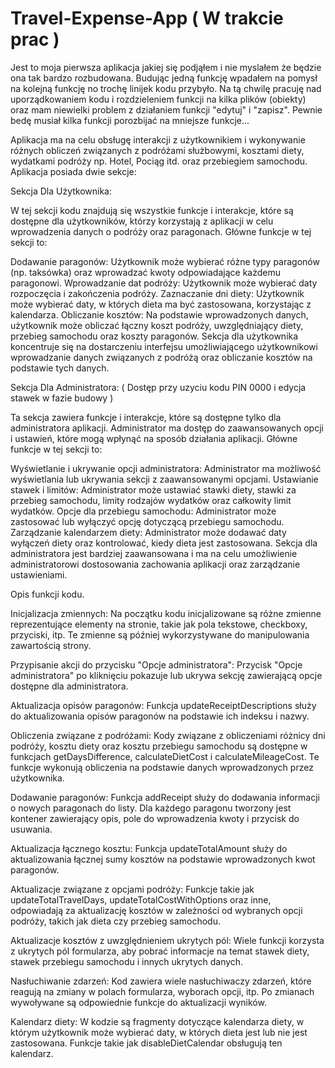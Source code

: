 # Travel-Expense-App ( W trakcie prac )

Jest to moja pierwsza aplikacja jakiej się podjąłem i nie myslałem że będzie ona tak bardzo rozbudowana. Budując jedną funkcję wpadałem na pomysł na kolejną funkcję no trochę linijek kodu przybyło. Na tą chwilę pracuję nad uporządkowaniem kodu i rozdzieleniem funkcji na kilka plików (obiekty) oraz mam niewielki problem z działaniem funkcji "edytuj" i "zapisz". Pewnie bedę musiał kilka funkcji porozbijać na mniejsze funkcje...

Aplikacja ma na celu obsługę interakcji z użytkownikiem i wykonywanie różnych obliczeń związanych z podróżami służbowymi, kosztami diety, wydatkami podróży np. Hotel, Pociąg itd. oraz przebiegiem samochodu.
Aplikacja posiada dwie sekcje:

Sekcja Dla Użytkownika:

W tej sekcji kodu znajdują się wszystkie funkcje i interakcje, które są dostępne dla użytkowników, którzy korzystają z aplikacji w celu wprowadzenia danych o podróży oraz paragonach. Główne funkcje w tej sekcji to:

Dodawanie paragonów: Użytkownik może wybierać różne typy paragonów (np. taksówka) oraz wprowadzać kwoty odpowiadające każdemu paragonowi.
Wprowadzanie dat podróży: Użytkownik może wybierać daty rozpoczęcia i zakończenia podróży.
Zaznaczanie dni diety: Użytkownik może wybierać daty, w których dieta ma być zastosowana, korzystając z kalendarza.
Obliczanie kosztów: Na podstawie wprowadzonych danych, użytkownik może obliczać łączny koszt podróży, uwzględniający diety, przebieg samochodu oraz koszty paragonów.
Sekcja dla użytkownika koncentruje się na dostarczeniu interfejsu umożliwiającego użytkownikowi wprowadzanie danych związanych z podróżą oraz obliczanie kosztów na podstawie tych danych.

Sekcja Dla Administratora: ( Dostęp przy uzyciu kodu PIN 0000 i edycja stawek w fazie budowy )

Ta sekcja zawiera funkcje i interakcje, które są dostępne tylko dla administratora aplikacji. Administrator ma dostęp do zaawansowanych opcji i ustawień, które mogą wpłynąć na sposób działania aplikacji. Główne funkcje w tej sekcji to:

Wyświetlanie i ukrywanie opcji administratora: Administrator ma możliwość wyświetlania lub ukrywania sekcji z zaawansowanymi opcjami.
Ustawianie stawek i limitów: Administrator może ustawiać stawki diety, stawki za przebieg samochodu, limity rodzajów wydatków oraz całkowity limit wydatków.
Opcje dla przebiegu samochodu: Administrator może zastosować lub wyłączyć opcję dotyczącą przebiegu samochodu.
Zarządzanie kalendarzem diety: Administrator może dodawać daty wyłączeń diety oraz kontrolować, kiedy dieta jest zastosowana.
Sekcja dla administratora jest bardziej zaawansowana i ma na celu umożliwienie administratorowi dostosowania zachowania aplikacji oraz zarządzanie ustawieniami.

Opis funkcji kodu.

Inicjalizacja zmiennych:
Na początku kodu inicjalizowane są różne zmienne reprezentujące elementy na stronie, takie jak pola tekstowe, checkboxy, przyciski, itp. Te zmienne są później wykorzystywane do manipulowania zawartością strony.

Przypisanie akcji do przycisku "Opcje administratora":
Przycisk "Opcje administratora" po kliknięciu pokazuje lub ukrywa sekcję zawierającą opcje dostępne dla administratora.

Aktualizacja opisów paragonów:
Funkcja updateReceiptDescriptions służy do aktualizowania opisów paragonów na podstawie ich indeksu i nazwy.

Obliczenia związane z podróżami:
Kody związane z obliczeniami różnicy dni podróży, kosztu diety oraz kosztu przebiegu samochodu są dostępne w funkcjach getDaysDifference, calculateDietCost i calculateMileageCost. Te funkcje wykonują obliczenia na podstawie danych wprowadzonych przez użytkownika.

Dodawanie paragonów:
Funkcja addReceipt służy do dodawania informacji o nowych paragonach do listy. Dla każdego paragonu tworzony jest kontener zawierający opis, pole do wprowadzenia kwoty i przycisk do usuwania.

Aktualizacja łącznego kosztu:
Funkcja updateTotalAmount służy do aktualizowania łącznej sumy kosztów na podstawie wprowadzonych kwot paragonów.

Aktualizacje związane z opcjami podróży:
Funkcje takie jak updateTotalTravelDays, updateTotalCostWithOptions oraz inne, odpowiadają za aktualizację kosztów w zależności od wybranych opcji podróży, takich jak dieta czy przebieg samochodu.

Aktualizacje kosztów z uwzględnieniem ukrytych pól:
Wiele funkcji korzysta z ukrytych pól formularza, aby pobrać informacje na temat stawek diety, stawek przebiegu samochodu i innych ukrytych danych.

Nasłuchiwanie zdarzeń:
Kod zawiera wiele nasłuchiwaczy zdarzeń, które reagują na zmiany w polach formularza, wyborach opcji, itp. Po zmianach wywoływane są odpowiednie funkcje do aktualizacji wyników.

Kalendarz diety:
W kodzie są fragmenty dotyczące kalendarza diety, w którym użytkownik może wybierać daty, w których dieta jest lub nie jest zastosowana. Funkcje takie jak disableDietCalendar obsługują ten kalendarz.
